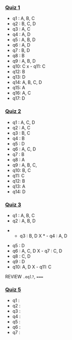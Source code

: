 ### [Quiz 1](https://launchschool.com/quizzes/5a6ad223)
- q1 :  A, B, C
- q2 :  B, C, D
- q3 :  A, C
- q4 :  A, D
- q5 :  A, B, D
- q6 :  A, D
- q7 :  B, D
- q8 :  B
- q9 :  A, B, D
- q10:  C
x - q11:  C
- q12:  B
- q13:  D
- q14:  A, B, C, D
- q15:  A
- q16:  A, C
- q17:  D

### [Quiz 2](https://launchschool.com/quizzes/0762dc7a)
- q1 :  A, C, D
- q2 :  A, C
- q3 :  B, C
- q4 :  B
- q5 :  D
- q6 :  A, C, D
- q7 :  B
- q8 :  A
- q9 :  A, B, C, 
- q10:  B, C
- q11:  C
- q12:  B
- q13:  A
- q14:  D

### [Quiz 3](https://launchschool.com/quizzes/ac459ccb)
- q1 :  A, B, C
- q2 :  A, B, D
* - q3 :  B, D
X * - q4 :  A, D
- q5 :  D
- q6 :  A, C, D
X - q7 :  C, D
- q8 :  C, D
- q9 :  D
- q10:  A, D
X - q11:  C

REVIEW `.eql?`, `===`

### [Quiz 5](https://launchschool.com/quizzes/d0e9e9d9)
- q1 :  
- q2 :  
- q3 :  
- q4 :  
- q5 :  
- q6 :  
- q7 :  
